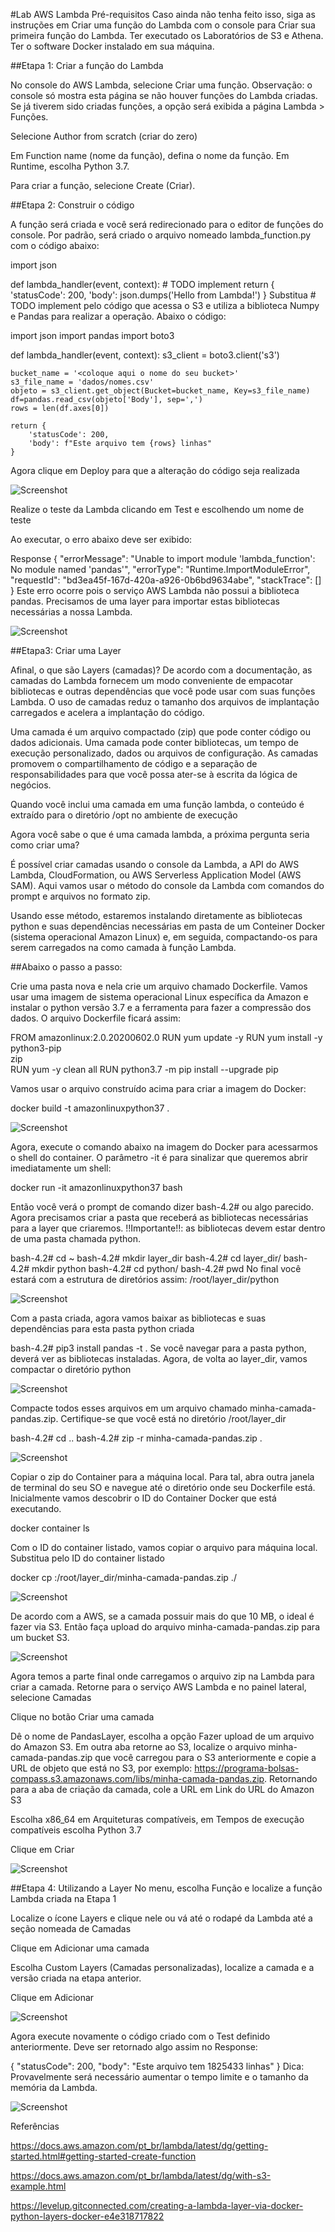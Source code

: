 #Lab AWS Lambda
Pré-requisitos
Caso ainda não tenha feito isso, siga as instruções em Criar uma função do Lambda com o console para Criar sua primeira função do Lambda.
Ter executado os Laboratórios de S3 e Athena.
Ter o software Docker instalado em sua máquina.

##Etapa 1: Criar a função do Lambda

No console do AWS Lambda, selecione Criar uma função. Observação: o console só mostra esta página se não houver funções do Lambda criadas. Se já tiverem sido criadas funções, a opção será exibida a página Lambda > Funções.

Selecione Author from scratch (criar do zero)

Em Function name (nome da função), defina o nome da função. Em Runtime, escolha Python 3.7.

Para criar a função, selecione Create (Criar).


##Etapa 2: Construir o código

A função será criada e você será redirecionado para o editor de funções do console. Por padrão, será criado o arquivo nomeado lambda_function.py com o código abaixo:

import json
 
def lambda_handler(event, context):
    # TODO implement
    return {
        'statusCode': 200,
        'body': json.dumps('Hello from Lambda!')
    }
Substitua # TODO implement pelo código que acessa o S3 e utiliza a biblioteca Numpy e Pandas para realizar a operação. Abaixo o código:

import json
import pandas
import boto3
 
 
def lambda_handler(event, context):
    s3_client = boto3.client('s3')
 
    bucket_name = '<coloque aqui o nome do seu bucket>'
    s3_file_name = 'dados/nomes.csv'
    objeto = s3_client.get_object(Bucket=bucket_name, Key=s3_file_name)
    df=pandas.read_csv(objeto['Body'], sep=',')
    rows = len(df.axes[0])
 
    return {
        'statusCode': 200,
        'body': f"Este arquivo tem {rows} linhas"
    }
Agora clique em Deploy para que a alteração do código seja realizada

![Screenshot](https://github.com/FabricioMenegolo/Compasso/blob/main/Azimute/Sprint_6/assets/Sprint6%20(18).png)

Realize o teste da Lambda clicando em Test e escolhendo um nome de teste

Ao executar, o erro abaixo deve ser exibido:

Response
{
  "errorMessage": "Unable to import module 'lambda_function': No module named 'pandas'",
  "errorType": "Runtime.ImportModuleError",
  "requestId": "bd3ea45f-167d-420a-a926-0b6bd9634abe",
  "stackTrace": []
}
Este erro ocorre pois o serviço AWS Lambda não possui a biblioteca pandas. Precisamos de uma layer para importar estas bibliotecas necessárias a nossa Lambda.

![Screenshot](https://github.com/FabricioMenegolo/Compasso/blob/main/Azimute/Sprint_6/assets/Sprint6%20(19).png)


##Etapa3: Criar uma Layer

Afinal, o que são Layers (camadas)? De acordo com a documentação, as camadas do Lambda fornecem um modo conveniente de empacotar bibliotecas e outras dependências que você pode usar com suas funções Lambda. O uso de camadas reduz o tamanho dos arquivos de implantação carregados e acelera a implantação do código.

Uma camada  é um arquivo compactado (zip) que pode conter código ou dados adicionais. Uma camada pode conter bibliotecas, um tempo de execução personalizado, dados ou arquivos de configuração. As camadas promovem o compartilhamento de código e a separação de responsabilidades para que você possa ater-se à escrita da lógica de negócios.

Quando você inclui uma camada em uma função lambda, o conteúdo é extraído para o diretório /opt no ambiente de execução

Agora você sabe o que é uma camada lambda, a próxima pergunta seria como criar uma?

É possível criar camadas usando o console da Lambda, a API do AWS Lambda, CloudFormation, ou AWS Serverless Application Model (AWS SAM). Aqui vamos usar o método do console da Lambda com comandos do prompt e arquivos no formato zip.

Usando esse método, estaremos instalando diretamente as bibliotecas python e suas dependências necessárias em pasta de um Conteiner Docker (sistema operacional Amazon Linux) e, em seguida, compactando-os para serem carregados na como camada à função Lambda.

##Abaixo o passo a passo:

Crie uma pasta nova e nela crie um arquivo chamado Dockerfile. Vamos usar uma imagem de sistema operacional Linux específica da Amazon e instalar o python versão 3.7 e a ferramenta para fazer a compressão dos dados. O arquivo Dockerfile ficará assim:

FROM amazonlinux:2.0.20200602.0
RUN yum update -y
RUN yum install -y \
python3-pip \
zip \
RUN yum -y clean all
RUN python3.7 -m pip install --upgrade pip


Vamos usar o arquivo construído acima para criar a imagem do Docker:

docker build -t amazonlinuxpython37 .

![Screenshot](https://github.com/FabricioMenegolo/Compasso/blob/main/Azimute/Sprint_6/assets/Sprint6%20(20).png)

Agora, execute o comando abaixo na imagem do Docker para acessarmos o shell do container. O parâmetro -it é para sinalizar que queremos abrir imediatamente um shell:

docker run -it amazonlinuxpython37 bash

Então você verá o prompt de comando dizer bash-4.2# ou algo parecido. Agora precisamos criar a pasta que receberá as bibliotecas necessárias para a layer que criaremos. !!Importante!!: as bibliotecas devem estar dentro de uma pasta chamada python.

bash-4.2# cd ~
bash-4.2# mkdir layer_dir
bash-4.2# cd layer_dir/
bash-4.2# mkdir python
bash-4.2# cd python/
bash-4.2# pwd
No final você estará com a estrutura de diretórios assim: /root/layer_dir/python

![Screenshot](https://github.com/FabricioMenegolo/Compasso/blob/main/Azimute/Sprint_6/assets/Sprint6%20(22).png)

Com a pasta criada, agora vamos baixar as bibliotecas e suas dependências para esta pasta python criada

bash-4.2# pip3 install pandas -t .
Se você navegar para a pasta python, deverá ver as bibliotecas instaladas. Agora, de volta ao layer_dir, vamos compactar o diretório python

![Screenshot](https://github.com/FabricioMenegolo/Compasso/blob/main/Azimute/Sprint_6/assets/Sprint6%20(23).png)

Compacte todos esses arquivos em um arquivo chamado minha-camada-pandas.zip. Certifique-se que você está no diretório /root/layer_dir

bash-4.2# cd ..
bash-4.2# zip -r minha-camada-pandas.zip .

![Screenshot](https://github.com/FabricioMenegolo/Compasso/blob/main/Azimute/Sprint_6/assets/Sprint6%20(24).png)

Copiar o zip do Container para a máquina local. Para tal, abra outra janela de terminal do seu SO e navegue até o diretório onde seu Dockerfile está. Inicialmente vamos descobrir o ID do Container Docker que está executando.

docker container ls

Com o ID do container listado, vamos copiar o arquivo para máquina local. Substitua  <id do container> pelo ID do container listado

docker cp <id do container>:/root/layer_dir/minha-camada-pandas.zip ./

![Screenshot](https://github.com/FabricioMenegolo/Compasso/blob/main/Azimute/Sprint_6/assets/Sprint6%20(25).png)


De acordo com a AWS, se a camada possuir mais do que 10 MB, o ideal é fazer via S3. Então faça upload do arquivo minha-camada-pandas.zip para um bucket S3.

![Screenshot](https://github.com/FabricioMenegolo/Compasso/blob/main/Azimute/Sprint_6/assets/Sprint6%20(26).png)

Agora temos a parte final onde carregamos o arquivo zip na Lambda para criar a camada. Retorne para o serviço AWS Lambda e no painel lateral, selecione Camadas

Clique no botão Criar uma camada

Dê o nome de PandasLayer, escolha a opção Fazer upload de um arquivo do Amazon S3. Em outra aba retorne ao S3, localize o arquivo minha-camada-pandas.zip que você carregou para o S3 anteriormente e copie a URL de objeto que está no S3, por exemplo: https://programa-bolsas-compass.s3.amazonaws.com/libs/minha-camada-pandas.zip. Retornando para a aba de criação da camada, cole a URL em Link do URL do Amazon S3

Escolha x86_64 em Arquiteturas compatíveis, em Tempos de execução compatíveis escolha Python 3.7

Clique em Criar

![Screenshot](https://github.com/FabricioMenegolo/Compasso/blob/main/Azimute/Sprint_6/assets/Sprint6%20(27).png)

##Etapa 4: Utilizando a Layer
No menu, escolha Função e localize a função Lambda criada na Etapa 1

Localize o ícone Layers e clique nele ou vá até o rodapé da Lambda até a seção nomeada de Camadas

Clique em Adicionar uma camada

Escolha Custom Layers (Camadas personalizadas), localize a camada e a versão criada na etapa anterior.

Clique em Adicionar

![Screenshot](https://github.com/FabricioMenegolo/Compasso/blob/main/Azimute/Sprint_6/assets/Sprint6%20(28).png)

Agora execute novamente o código criado com o Test definido anteriormente. Deve ser retornado algo assim no Response:

{
  "statusCode": 200,
  "body": "Este arquivo tem 1825433 linhas"
}
Dica: Provavelmente será necessário aumentar o tempo limite e o tamanho da memória da Lambda.

![Screenshot](https://github.com/FabricioMenegolo/Compasso/blob/main/Azimute/Sprint_6/assets/Sprint6%20(29).png)

Referências

https://docs.aws.amazon.com/pt_br/lambda/latest/dg/getting-started.html#getting-started-create-function

https://docs.aws.amazon.com/pt_br/lambda/latest/dg/with-s3-example.html

https://levelup.gitconnected.com/creating-a-lambda-layer-via-docker-python-layers-docker-e4e318717822